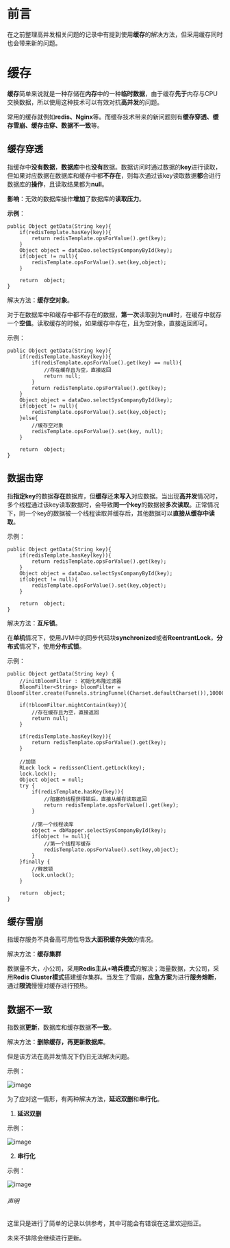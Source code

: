 # 前言
在之前整理高并发相关问题的记录中有提到使用**缓存**的解决方法，但采用缓存同时也会带来新的问题。

# 缓存
**缓存**简单来说就是一种存储在**内存**中的一种**临时数据**，由于缓存**先于**内存与CPU交换数据，所以使用这种技术可以有效对抗**高并发**的问题。

常用的缓存就例如**redis、Nginx**等。而缓存技术带来的新问题则有**缓存穿透、缓存雪崩、缓存击穿、数据不一致**等。

## 缓存穿透
指缓存中**没有数据**，**数据库**中也**没有**数据。数据访问时通过数据的**key**进行读取，但如果对应数据在数据库和缓存中都**不存在**，则每次通过该key读取数据**都**会进行数据库的**操作**，且读取结果都为**null**。

**影响**：无效的数据库操作**增加**了数据库的**读取压力**。

**示例**：

    public Object getData(String key){
        if(redisTemplate.hasKey(key)){
            return redisTemplate.opsForValue().get(key);
        }
        Object object = dataDao.selectSysCompanyById(key);
        if(object != null){
            redisTemplate.opsForValue().set(key,object);
        }

        return  object;
    }

解决方法：**缓存空对象**。

对于在数据库中和缓存中都不存在的数据，**第一次**读取到为**null**时，在缓存中就存一个**空值**。读取缓存的时候，如果缓存中存在，且为空对象，直接返回即可。

示例：

    public Object getData(String key){
        if(redisTemplate.hasKey(key)){
            if(redisTemplate.opsForValue().get(key) == null){
                //存在缓存且为空，直接返回
                return null;
            }
            return redisTemplate.opsForValue().get(key);
        }
        Object object = dataDao.selectSysCompanyById(key);
        if(object != null){
            redisTemplate.opsForValue().set(key,object);
        }else{
            //缓存空对象
            redisTemplate.opsForValue().set(key, null);
        }

        return  object;
    }

## 数据击穿

指**指定key**的数据**存在**数据库，但**缓存**还**未写入**对应数据。当出现**高并发**情况时，多个线程通过该key读取数据时，会导致**同一个key**的数据被**多次读取**。正常情况下，同一个key的数据被一个线程读取并缓存后，其他数据可以**直接从缓存中读取**。

示例：

    public Object getData(String key){
        if(redisTemplate.hasKey(key)){
            return redisTemplate.opsForValue().get(key);
        }
        Object object = dataDao.selectSysCompanyById(key);
        if(object != null){
            redisTemplate.opsForValue().set(key,object);
        }

        return  object;
    }

解决方法：**互斥锁**。

在**单机**情况下，使用JVM中的同步代码块**synchronized**或者**ReentrantLock**，**分布式**情况下，使用**分布式锁**。

示例：

    public Object getData(String key) {
        //initBloomFilter : 初始化布隆过滤器
        BloomFilter<String> bloomFilter = BloomFilter.create(Funnels.stringFunnel(Charset.defaultCharset()),10000,0.0001);

        if(!bloomFilter.mightContain(key)){
            //存在缓存且为空，直接返回
            return null;
        }

        if(redisTemplate.hasKey(key)){
            return redisTemplate.opsForValue().get(key);
        }

        //加锁
        RLock lock = redissonClient.getLock(key);
        lock.lock();
        Object object = null;
        try {
            if(redisTemplate.hasKey(key)){
                //阻塞的线程获得锁后，直接从缓存读取返回
                return redisTemplate.opsForValue().get(key);
            }

            //第一个线程读库
            object = dbMapper.selectSysCompanyById(key);
            if(object != null){
                //第一个线程写缓存
                redisTemplate.opsForValue().set(key,object);
            }
        }finally {
            //释放锁
            lock.unlock();
        }

        return  object;
    }
    
## 缓存雪崩

指缓存服务不具备高可用性导致**大面积缓存失效**的情况。

解决方法：**缓存集群**

数据量不大，小公司，采用**Redis主从+哨兵模式**的解决；海量数据，大公司，采用**Redis Cluster模式**搭建缓存集群。当发生了雪崩，**应急方案**为进行**服务熔断**，通过**限流**慢慢对缓存进行预热。

## 数据不一致

指数据**更新**，数据库和缓存数据**不一致**。

解决方法：**删除缓存，再更新数据库**。

但是该方法在高并发情况下仍旧无法解决问题。

示例：

![image](https://img-blog.csdnimg.cn/20201201084613989.png?x-oss-process=image/watermark,type_ZmFuZ3poZW5naGVpdGk,shadow_10,text_aHR0cHM6Ly9ibG9nLmNzZG4ubmV0L3p5aGx3enk=,size_16,color_FFFFFF,t_70#pic_center)

为了应对这一情形，有两种解决方法，**延迟双删**和**串行化**。

1. **延迟双删**

示例：

![image](https://img-blog.csdnimg.cn/20201201084631235.png?x-oss-process=image/watermark,type_ZmFuZ3poZW5naGVpdGk,shadow_10,text_aHR0cHM6Ly9ibG9nLmNzZG4ubmV0L3p5aGx3enk=,size_16,color_FFFFFF,t_70#pic_center)

2. **串行化**

示例：

![image](https://img-blog.csdnimg.cn/20201201084659614.png?x-oss-process=image/watermark,type_ZmFuZ3poZW5naGVpdGk,shadow_10,text_aHR0cHM6Ly9ibG9nLmNzZG4ubmV0L3p5aGx3enk=,size_16,color_FFFFFF,t_70#pic_center)

###### 声明
这里只是进行了简单的记录以供参考，其中可能会有错误在这里欢迎指正。

未来不排除会继续进行更新。